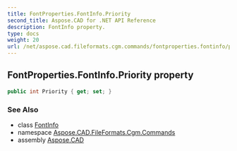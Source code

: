 ```yaml
---
title: FontProperties.FontInfo.Priority
second_title: Aspose.CAD for .NET API Reference
description: FontInfo property. 
type: docs
weight: 20
url: /net/aspose.cad.fileformats.cgm.commands/fontproperties.fontinfo/priority/
---
```

## FontProperties.FontInfo.Priority property

```csharp
public int Priority { get; set; }
```

### See Also

* class [FontInfo](../)
* namespace [Aspose.CAD.FileFormats.Cgm.Commands](../../fontproperties.fontinfo/)
* assembly [Aspose.CAD](../../../)



